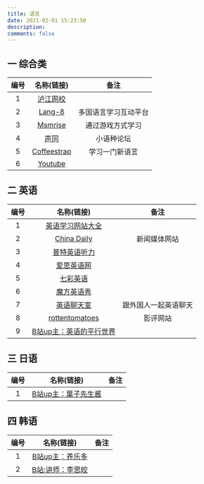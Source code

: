 ```yaml
---
title: 语言
date: 2021-02-01 15:23:50
description: 
comments: false
---
```


## 一 综合类

| 编号 |                 名称(链接)                  |         备注         |
| :--: | :-----------------------------------------: | :------------------: |
|  1   |   [泸江网校](https://class.hujiang.com/)    |                      |
|  2   |        [Lang-8](https://lang-8.com)         | 多国语言学习互动平台 |
|  3   |     [Msmrise](https://www.memrise.com/)     |   通过游戏方式学习   |
|  4   |       [声同](http://www.somdom.com/)        |      小语种论坛      |
|  5   | [Coffeestrap](https://www.coffeestrap.com/) |    学习一门新语言    |
|  6   |     [Youtube](https://www.youtube.com/)     |                      |

## 二 英语

| 编号 |                          名称(链接)                          |         备注         |
| :--: | :----------------------------------------------------------: | :------------------: |
|  1   |         [英语学习网站大全](http://www.yywz123.com/)          |                      |
|  2   |         [China Daily](http://www.chinadaily.com.cn/)         |     新闻媒体网站     |
|  3   |           [普特英语听力](https://www.putclub.com/)           |                      |
|  4   |             [爱思英语网](https://www.24en.com/)              |                      |
|  5   |            [七彩英语](http://www.qcenglish.com/)             |                      |
|  6   |          [魔方英语秀](http://www.mofunenglish.com/)          |                      |
|  7   |               [英语聊天室](http://chatto.us/)                | 跟外国人一起英语聊天 |
|  8   |       [rottentomatoes](https://www.rottentomatoes.com)       |       影评网站       |
|  9   | [B站up主：英语的平行世界](https://space.bilibili.com/388576777) |                      |

## 三 日语

| 编号 |                         名称(链接)                         | 备注 |
| :--: | :--------------------------------------------------------: | :--: |
|  1   | [B站up主：葉子先生酱](https://space.bilibili.com/10957838) |      |

## 四 韩语

| 编号 |                          名称(链接)                          | 备注 |
| :--: | :----------------------------------------------------------: | :--: |
|  1   | [B站up主：养乐多](https://www.bilibili.com/video/av17043038) |      |
|  2   | [B站:讲师：李思皎](https://www.bilibili.com/video/BV1w4411e7Bz) |      |


